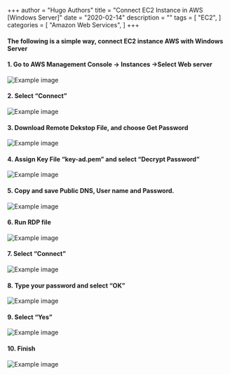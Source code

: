 +++
author = "Hugo Authors"
title = "Connect EC2 Instance in AWS [Windows Server]"
date = "2020-02-14"
description = ""
tags = [
    "EC2",
]
categories = [
    "Amazon Web Services",
]
+++


<!--more-->

#### The following is a simple way, connect EC2 instance AWS with Windows Server

#### 1.	Go to AWS Management Console → Instances →Select Web server 
![Example image](/4/1.png)

#### 2.	Select “Connect”
![Example image](/4/2.png)

#### 3.	Download Remote Dekstop File, and choose Get Password
![Example image](/4/3.png)

#### 4.	Assign Key File “key-ad.pem” and select “Decrypt Password”
![Example image](/4/4.png)

#### 5.	Copy and save Public DNS, User name and Password.
![Example image](/4/5.png)

#### 6.	Run RDP file
![Example image](/4/6.png)

#### 7.	Select “Connect”
![Example image](/4/7.png)

#### 8.	Type your password and select “OK”
![Example image](/4/8.png)

#### 9.	Select “Yes”
![Example image](/4/9.png)

#### 10. Finish
![Example image](/4/10.png)






